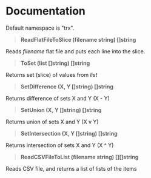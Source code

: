 # Documentation

Default namespace is "trx".

> **ReadFlatFileToSlice (filename string) []string**

Reads *filename* flat file and puts each line into the slice.

> **ToSet (list []string) []string**

Returns set (slice) of values from *list*

> **SetDifference (X, Y []string) []string**

Returns difference of sets X and Y (X - Y)

> **SetUnion (X, Y []string) []string**

Returns union of sets X and Y (X v Y)

> **SetIntersection (X, Y []string) []string**

Returns intersection of sets X and Y (X ^ Y)

> **ReadCSVFileToList (filename string) [][]string**

Reads CSV file, and returns a list of lists of the items
